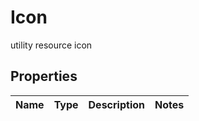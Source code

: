 

# Icon

utility resource icon

## Properties

| Name | Type | Description | Notes |
|------------ | ------------- | ------------- | -------------|



